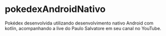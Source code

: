 # pokedexAndroidNativo
Pokédex desenvolvida utilizando desenvolvimento nativo Android com kotlin, acompanhando a live do Paulo Salvatore em seu canal no YouTube.
